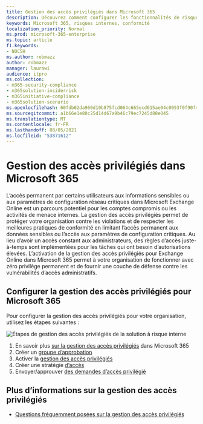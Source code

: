 ```yaml
---
title: Gestion des accès privilégiés dans Microsoft 365
description: Découvrez comment configurer les fonctionnalités de risque internes dans Microsoft 365.
keywords: Microsoft 365, risques internes, conformité
localization_priority: Normal
ms.prod: microsoft-365-enterprise
ms.topic: article
f1.keywords:
- NOCSH
ms.author: robmazz
author: robmazz
manager: laurawi
audience: itpro
ms.collection:
- m365-security-compliance
- m365solution-insiderrisk
- m365initiative-compliance
- m365solution-scenario
ms.openlocfilehash: 60fdb02da960d10b875fcd064c665ecd615ae04c0093f0f90f40ae77e4028f50
ms.sourcegitcommit: a1b66e1e80c25d14d67a9b46c79ec7245d88e045
ms.translationtype: MT
ms.contentlocale: fr-FR
ms.lasthandoff: 08/05/2021
ms.locfileid: "53871612"
---
```

# <a name="privileged-access-management-in-microsoft-365"></a>Gestion des accès privilégiés dans Microsoft 365

L’accès permanent par certains utilisateurs aux informations sensibles ou aux paramètres de configuration réseau critiques dans Microsoft Exchange Online est un parcours potentiel pour les comptes compromis ou les activités de menace internes. La gestion des accès privilégiés permet de protéger votre organisation contre les violations et de respecter les meilleures pratiques de conformité en limitant l’accès permanent aux données sensibles ou l’accès aux paramètres de configuration critiques. Au lieu d’avoir un accès constant aux administrateurs, des règles d’accès juste-à-temps sont implémentées pour les tâches qui ont besoin d’autorisations élevées. L’activation de la gestion des accès privilégiés pour Exchange Online dans Microsoft 365 permet à votre organisation de fonctionner avec zéro privilège permanent et de fournir une couche de défense contre les vulnérabilités d’accès administratifs.

## <a name="configure-privileged-access-management-for-microsoft-365"></a>Configurer la gestion des accès privilégiés pour Microsoft 365

Pour configurer la gestion des accès privilégiés pour votre organisation, utilisez les étapes suivantes :

![Étapes de gestion des accès privilégiés de la solution à risque interne](../media/ir-solution-pam-steps.png)

1. En savoir plus [sur la gestion des accès privilégiés](privileged-access-management-overview.md) dans Microsoft 365
2. Créer un [groupe d’approbation](privileged-access-management-configuration.md#step-1-create-an-approvers-group)
3. Activer la [gestion des accès privilégiés](privileged-access-management-configuration.md#step-2-enable-privileged-access)
4. Créer une stratégie [d’accès](privileged-access-management-configuration.md#step-3-create-an-access-policy)
5. Envoyer/approuver [des demandes d’accès privilégié](privileged-access-management-configuration.md#step-4-submitapprove-privileged-access-requests)

## <a name="more-information-about-privileged-access-management"></a>Plus d’informations sur la gestion des accès privilégiés

- [Questions fréquemment posées sur la gestion des accès privilégiés](privileged-access-management-overview.md#frequently-asked-questions)